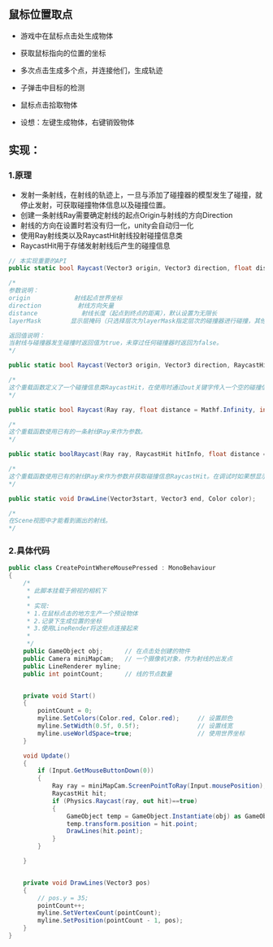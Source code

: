 ## 鼠标位置取点
- 游戏中在鼠标点击处生成物体
- 获取鼠标指向的位置的坐标
- 多次点击生成多个点，并连接他们，生成轨迹

- 子弹击中目标的检测
- 鼠标点击拾取物体

- 设想：左键生成物体，右键销毁物体


## 实现：
### 1.原理
  - 发射一条射线，在射线的轨迹上，一旦与添加了碰撞器的模型发生了碰撞，就停止发射，可获取碰撞物体信息以及碰撞位置。
  - 创建一条射线Ray需要确定射线的起点Origin与射线的方向Direction
  - 射线的方向在设置时若没有归一化，unity会自动归一化
  - 使用Ray射线类以及RaycastHit射线投射碰撞信息类
  - RaycastHit用于存储发射射线后产生的碰撞信息

```c#
// 本实现重要的API
public static bool Raycast(Vector3 origin, Vector3 direction, float distance=Mathf.Infinity, intlayerMask=DefaultRaycastLayers);

/*
参数说明：
origin            射线起点世界坐标
direction          射线方向矢量
distance            射线长度（起点到终点的距离），默认设置为无限长
layerMask        显示层掩码（只选择层次为layerMask指定层次的碰撞器进行碰撞，其他层次的碰撞器忽略）

返回值说明：
当射线与碰撞器发生碰撞时返回值为true，未穿过任何碰撞器时返回为false。
*/

public static bool Raycast(Vector3 origin, Vector3 direction, RaycastHit hitInfo, float distance =Mathf.Infinity, int layerMask = DefaultRaycastLayers);

/*
这个重载函数定义了一个碰撞信息类RaycastHit，在使用时通过out关键字传入一个空的碰撞信息对象。当射线与碰撞器发生碰撞时，该对象将被赋值，可以获得碰撞信息包括transform、rigidbody、point 等。如果未发生碰撞，该对象为空。
*/

public static bool Raycast(Ray ray, float distance = Mathf.Infinity, int layerMask =DefaultRaycastLayers);

/*
这个重载函数使用已有的一条射线Ray来作为参数。
*/

public static boolRaycast(Ray ray, RaycastHit hitInfo, float distance = Mathf.Infinity, intlayerMask = DefaultRaycastLayers);

/*
这个重载函数使用已有的射线Ray来作为参数并获取碰撞信息RaycastHit。在调试时如果想显示一条射线，可以使用Debug.DrawLine来实现。
*/

public static void DrawLine(Vector3start, Vector3 end, Color color);

/*
在Scene视图中才能看到画出的射线。
*/
```



### 2.具体代码
```c#
public class CreatePointWhereMousePressed : MonoBehaviour
{
	/*
	 * 此脚本挂载于俯视的相机下
	 * 
	 * 实现:
	 * 1.在鼠标点击的地方生产一个预设物体
	 * 2.记录下生成位置的坐标
	 * 3.使用LineRender将这些点连接起来
	 * 
	 */
	public GameObject obj;		// 在点击处创建的物件
	public Camera miniMapCam;   // 一个摄像机对象，作为射线的出发点
	public LineRenderer myline;
	public int pointCount;		// 线的节点数量


    private void Start()
    {
		pointCount = 0;
		myline.SetColors(Color.red, Color.red);		// 设置颜色
		myline.SetWidth(0.5f, 0.5f);				// 设置线宽
		myline.useWorldSpace=true;					// 使用世界坐标
    }

    void Update()
	{
		if (Input.GetMouseButtonDown(0))											// 按下鼠标左键时响应
		{
			Ray ray = miniMapCam.ScreenPointToRay(Input.mousePosition);				// 创建一条射线一摄像机为原点，鼠标位置为方向
			RaycastHit hit;
			if (Physics.Raycast(ray, out hit)==true)								// 如果射线碰撞到游戏地形时
			{
				GameObject temp = GameObject.Instantiate(obj) as GameObject;		// 创建一物体
				temp.transform.position = hit.point;
				DrawLines(hit.point);												// 画线
			}
		}

	}


	private void DrawLines(Vector3 pos)
    {
		// pos.y = 35;
		pointCount++;
		myline.SetVertexCount(pointCount);
		myline.SetPosition(pointCount - 1, pos);
	}
}
```
































